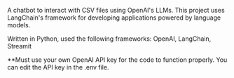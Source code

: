 A chatbot to interact with CSV files using OpenAI's LLMs. This project uses LangChain's framework for developing applications powered by language models.

Written in Python, used the following frameworks: OpenAI, LangChain, Streamit

**Must use your own OpenAI API key for the code to function properly. You can edit the API key in the .env file.
